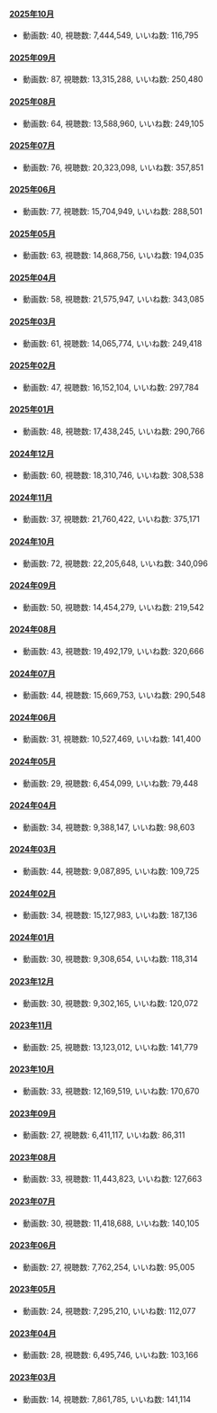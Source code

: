 #### [2025年10月](videos/202510 "wikilink")

-   動画数: 40, 視聴数: 7,444,549, いいね数: 116,795

#### [2025年09月](videos/202509 "wikilink")

-   動画数: 87, 視聴数: 13,315,288, いいね数: 250,480

#### [2025年08月](videos/202508 "wikilink")

-   動画数: 64, 視聴数: 13,588,960, いいね数: 249,105

#### [2025年07月](videos/202507 "wikilink")

-   動画数: 76, 視聴数: 20,323,098, いいね数: 357,851

#### [2025年06月](videos/202506 "wikilink")

-   動画数: 77, 視聴数: 15,704,949, いいね数: 288,501

#### [2025年05月](videos/202505 "wikilink")

-   動画数: 63, 視聴数: 14,868,756, いいね数: 194,035

#### [2025年04月](videos/202504 "wikilink")

-   動画数: 58, 視聴数: 21,575,947, いいね数: 343,085

#### [2025年03月](videos/202503 "wikilink")

-   動画数: 61, 視聴数: 14,065,774, いいね数: 249,418

#### [2025年02月](videos/202502 "wikilink")

-   動画数: 47, 視聴数: 16,152,104, いいね数: 297,784

#### [2025年01月](videos/202501 "wikilink")

-   動画数: 48, 視聴数: 17,438,245, いいね数: 290,766

#### [2024年12月](videos/202412 "wikilink")

-   動画数: 60, 視聴数: 18,310,746, いいね数: 308,538

#### [2024年11月](videos/202411 "wikilink")

-   動画数: 37, 視聴数: 21,760,422, いいね数: 375,171

#### [2024年10月](videos/202410 "wikilink")

-   動画数: 72, 視聴数: 22,205,648, いいね数: 340,096

#### [2024年09月](videos/202409 "wikilink")

-   動画数: 50, 視聴数: 14,454,279, いいね数: 219,542

#### [2024年08月](videos/202408 "wikilink")

-   動画数: 43, 視聴数: 19,492,179, いいね数: 320,666

#### [2024年07月](videos/202407 "wikilink")

-   動画数: 44, 視聴数: 15,669,753, いいね数: 290,548

#### [2024年06月](videos/202406 "wikilink")

-   動画数: 31, 視聴数: 10,527,469, いいね数: 141,400

#### [2024年05月](videos/202405 "wikilink")

-   動画数: 29, 視聴数: 6,454,099, いいね数: 79,448

#### [2024年04月](videos/202404 "wikilink")

-   動画数: 34, 視聴数: 9,388,147, いいね数: 98,603

#### [2024年03月](videos/202403 "wikilink")

-   動画数: 44, 視聴数: 9,087,895, いいね数: 109,725

#### [2024年02月](videos/202402 "wikilink")

-   動画数: 34, 視聴数: 15,127,983, いいね数: 187,136

#### [2024年01月](videos/202401 "wikilink")

-   動画数: 30, 視聴数: 9,308,654, いいね数: 118,314

#### [2023年12月](videos/202312 "wikilink")

-   動画数: 30, 視聴数: 9,302,165, いいね数: 120,072

#### [2023年11月](videos/202311 "wikilink")

-   動画数: 25, 視聴数: 13,123,012, いいね数: 141,779

#### [2023年10月](videos/202310 "wikilink")

-   動画数: 33, 視聴数: 12,169,519, いいね数: 170,670

#### [2023年09月](videos/202309 "wikilink")

-   動画数: 27, 視聴数: 6,411,117, いいね数: 86,311

#### [2023年08月](videos/202308 "wikilink")

-   動画数: 33, 視聴数: 11,443,823, いいね数: 127,663

#### [2023年07月](videos/202307 "wikilink")

-   動画数: 30, 視聴数: 11,418,688, いいね数: 140,105

#### [2023年06月](videos/202306 "wikilink")

-   動画数: 27, 視聴数: 7,762,254, いいね数: 95,005

#### [2023年05月](videos/202305 "wikilink")

-   動画数: 24, 視聴数: 7,295,210, いいね数: 112,077

#### [2023年04月](videos/202304 "wikilink")

-   動画数: 28, 視聴数: 6,495,746, いいね数: 103,166

#### [2023年03月](videos/202303 "wikilink")

-   動画数: 14, 視聴数: 7,861,785, いいね数: 141,114

